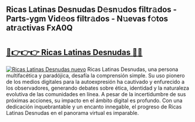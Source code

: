 ## Ricas Latinas Desnudas D𝚎sn𝚞dos filtr𝚊dos - Parts-ygm Vid𝚎os filtr𝚊dos - N𝚞evas f𝚘tos atr𝚊ctivas FxA0Q

# <h2><a href="http://mbbcyw3.tromn.icu/?c=Ricas+Latinas+Desnudas">🔗👉👉👉 Ricas Latinas Desnudas 🔗🔗</a></h2>

[![Ricas Latinas Desnudas nuevo](https://i.imgur.com/pEAQMta.gif)](http://mbbcyw3.tromn.icu/?c=Ricas+Latinas+Desnudas)
Ricas Latinas Desnudas, una persona multifacética y paradójica, desafía la comprensión simple. Su uso pionero de los medios digitales para la autoexpresión ha cautivado y enfurecido a los observadores, generando debates sobre ética, identidad y la naturaleza evolutiva de las comunidades en línea. A pesar de la incertidumbre de sus próximas acciones, su impacto en el ámbito digital es profundo. Con una dedicación inquebrantable y un encanto innegable, el progreso de Ricas Latinas Desnudas en el panorama virtual es imparable.
